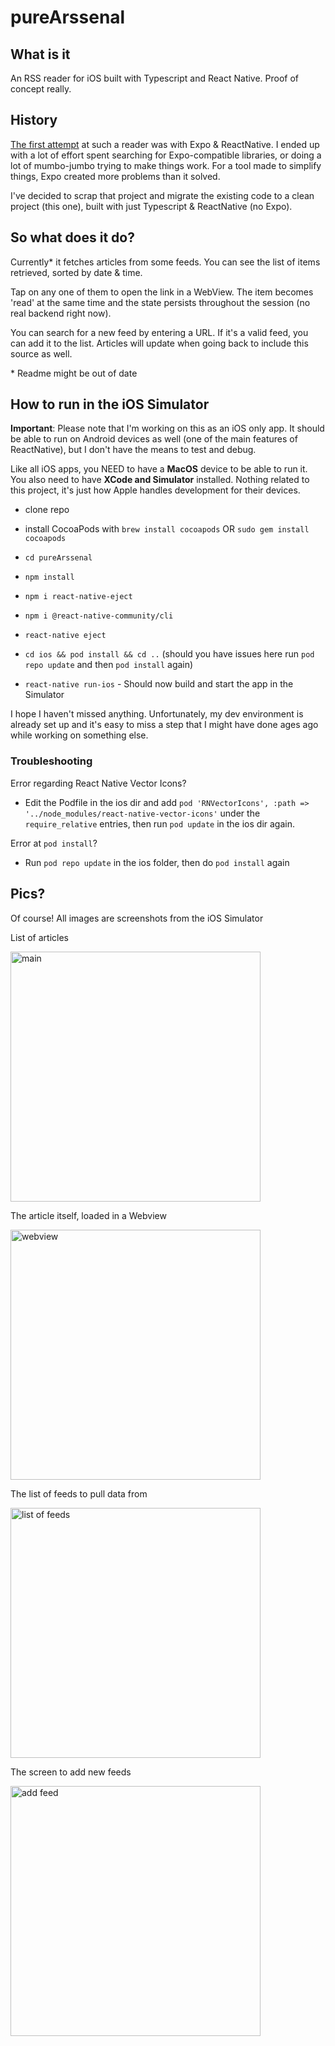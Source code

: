 # pureArssenal


## What is it
An RSS reader for iOS built with Typescript and React Native. Proof of concept really.


## History
[The first attempt](https://github.com/aiserban/arssenal) at such a reader was with Expo & ReactNative. I ended up with a lot of effort spent  searching for Expo-compatible libraries, or doing a lot of mumbo-jumbo trying to make things work. For a tool made to simplify things, Expo created more problems than it solved.

I've decided to scrap that project and migrate the existing code to a clean project (this one), built with just Typescript & ReactNative (no Expo).

## So what does it do?
Currently* it fetches articles from some feeds. You can see the list of items retrieved, sorted by date & time.

Tap on any one of them to open the link in a WebView. The item becomes 'read' at the same time and the state persists throughout the session (no real backend right now).

You can search for a new feed by entering a URL. If it's a valid feed, you can add it to the list. Articles will update when going back to include this source as well.

\* Readme might be out of date

## How to run in the iOS Simulator

**Important**: Please note that I'm working on this as an iOS only app. It should be able to run on Android devices as well (one of the main features of ReactNative), but I don't have the means to test and debug.

Like all iOS apps, you NEED to have a **MacOS** device to be able to run it. You also need to have **XCode and Simulator** installed. Nothing related to this project, it's just how Apple handles development for their devices.


- clone repo

- install CocoaPods with `brew install cocoapods` OR `sudo gem install cocoapods`

- `cd pureArssenal`

- `npm install`

- `npm i react-native-eject`

- `npm i @react-native-community/cli`

- `react-native eject`

- `cd ios && pod install && cd ..` (should you have issues here run `pod repo update` and then `pod install` again)

- `react-native run-ios` - Should now build and start the app in the Simulator

I hope I haven't missed anything. Unfortunately, my dev environment is already set up and it's easy to miss a step that I might have done ages ago while working on something else.

### Troubleshooting
Error regarding React Native Vector Icons?

- Edit the Podfile in the ios dir and add `pod 'RNVectorIcons', :path => '../node_modules/react-native-vector-icons'` under the `require_relative` entries, then run `pod update` in the ios dir again.

Error at `pod install`?

- Run `pod repo update` in the ios folder, then do `pod install` again



## Pics?

Of course! All images are screenshots from the iOS Simulator

List of articles

<img src="docs/items.png" alt="main" width="400">


The article itself, loaded in a Webview

<img src="docs/webview.png" alt="webview" width="400">


The list of feeds to pull data from

<img src="docs/feeds.png" alt="list of feeds" width="400">


The screen to add new feeds

<img src="docs/addFeed.png" alt="add feed" width="400">
